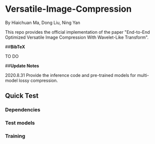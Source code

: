 # Versatile-Image-Compression
By Hiaichuan Ma, Dong Liu, Ning Yan

This repo provides the official implementation of the paper "End-to-End Optimized Versatile Image Compression With Wavelet-Like Transform".

##**BibTeX**

TO DO

##**Update Notes**

2020.8.31 Provide the inference code and pre-trained models for multi-model lossy compression.

## **Quick Test**

### **Dependencies**

### **Test models**

### **Training**

